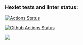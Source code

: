 ### Hexlet tests and linter status:
[![Actions Status](https://github.com/tmvfb/python-project-50/workflows/hexlet-check/badge.svg)](https://github.com/tmvfb/python-project-50/actions)

[![Github Actions Status](https://github.com/tmvfb/python-project-50/workflows/Python%20CI/badge.svg)](https://github.com/htmvfb/python-project-50/actions)

<a href="https://codeclimate.com/github/tmvfb/python-project-50/maintainability"><img src="https://api.codeclimate.com/v1/badges/8fac4dea5b719096bb86/maintainability" /></a>
